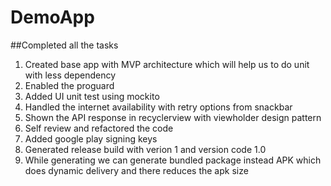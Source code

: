 # DemoApp

##Completed all the tasks
1. Created base app with MVP architecture which will help us to do unit with less dependency
2. Enabled the proguard
3. Added UI unit test using mockito
4. Handled the internet availability with retry options from snackbar
5. Shown the API response in recyclerview with viewholder design pattern
6. Self review and refactored the code
7. Added google play signing keys
8. Generated release build with verion 1 and version code 1.0
9. While generating we can generate bundled package instead APK which does dynamic delivery and there reduces the apk size
